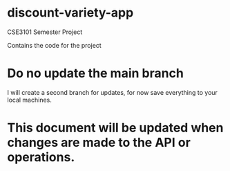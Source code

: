 # discount-variety-app
CSE3101 Semester Project

Contains the code for the project

# Do no update the main branch
I will create a second branch for updates, for now save everything to your local machines.

# This document will be updated when changes are made to the API or operations.
